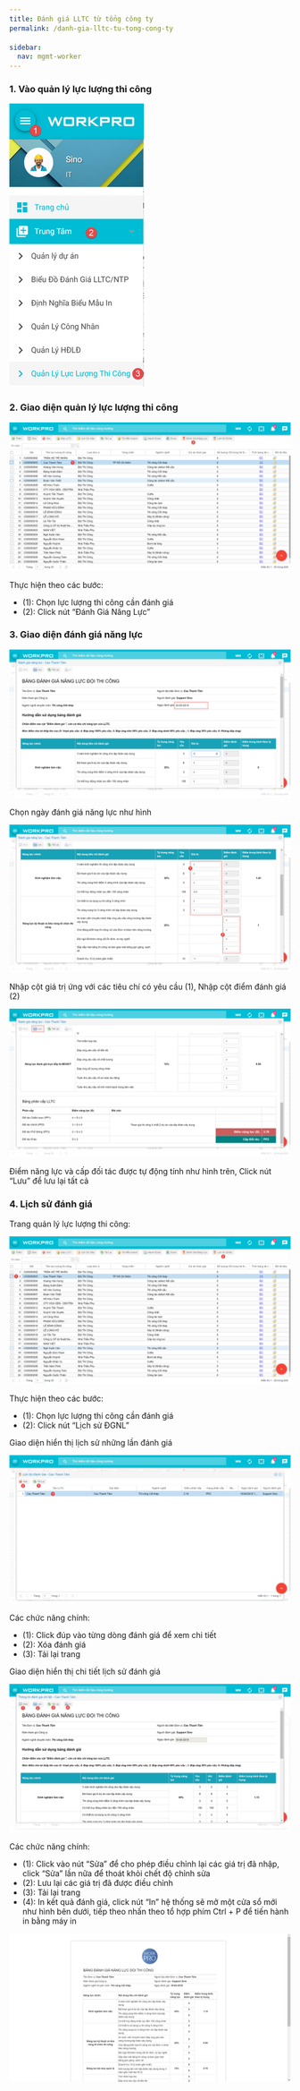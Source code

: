 ```yaml
---
title: Đánh giá LLTC từ tổng công ty
permalink: /danh-gia-lltc-tu-tong-cong-ty

sidebar:
  nav: mgmt-worker
---
```

### **1. Vào quản lý lực lượng thi công**

![](assets\LLTCRate\LLTC_Rate_010.png)

### **2. Giao diện quản lý lực lượng thi công**

![](assets\LLTCRate\LLTC_Rate_014.png)

Thực hiện theo các bước:

* (1): Chọn lực lượng thi công cần đánh giá
* (2): Click nút “Đánh Giá Năng Lực”

### **3. Giao diện đánh giá năng lực**

![](assets\LLTCRate\LLTC_Rate_011.png)

Chọn ngày đánh giá năng lực như hình

![](assets\LLTCRate\LLTC_Rate_012.png)

Nhập cột giá trị ứng với các tiêu chí có yêu cầu (1), Nhập cột điểm đánh giá (2)

![](assets\LLTCRate\LLTC_Rate_013.png)

Điểm năng lực và cấp đối tác được tự động tính như hình trên, Click nút “Lưu” để lưu lại tất cả

### **4. Lịch sử đánh giá**

Trang quản lý lực lượng thi công:

![](assets\LLTCRate\LLTC_Rate_015.png)

Thực hiện theo các bước:

* (1): Chọn lực lượng thi công cần đánh giá
* (2): Click nút “Lịch sử ĐGNL”

Giao diện hiển thị lịch sử những lần đánh giá

![](assets\LLTCRate\LLTC_Rate_016.png)

Các chức năng chính:

* (1): Click đúp vào từng dòng đánh giá để xem chi tiết
* (2): Xóa đánh giá
* (3): Tải lại trang

Giao diện hiển thị chi tiết lịch sử đánh giá

![](assets\LLTCRate\LLTC_Rate_017.png)

Các chức năng chính:

* (1): Click vào nút “Sửa” để cho phép điều chỉnh lại các giá trị đã nhập, click “Sửa” lần nữa để thoát khỏi chết độ chỉnh sửa
* (2): Lưu lại các giá trị đã được điều chỉnh
* (3): Tải lại trang
* (4): In kết quả đánh giá, click nút “In” hệ thống sẽ mở một cửa sổ mới như hình bên dưới, tiếp theo nhấn theo tổ hợp phím Ctrl + P để tiến hành in bằng máy in

![](assets\LLTCRate\LLTC_Rate_018.png)
